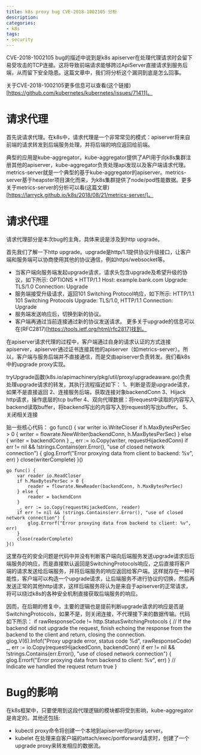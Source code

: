 ```yaml
---
title: k8s proxy bug CVE-2018-1002105 分析
description: 
categories:
- k8s
tags:
- security
---
```


CVE-2018-1002105 bug的描述中说到是k8s apiserver在处理代理请求时会留下易受攻击的TCP连接。这将导致前端请求能够跨过ApiServer直接请求到服务后端，从而留下安全隐患。这篇文章中，我们将分析这个漏洞到底是怎么回事。

关于CVE-2018-1002105更多信息可以查看(这个链接)[https://github.com/kubernetes/kubernetes/issues/71411]。

# 请求代理
首先说请求代理。在k8s中，请求代理是一个非常常见的模式：apiserver将来自前端的请求转发到后端服务处理，并将后端的响应返回给前端。

典型的应用是kube-aggregator。kube-aggregator提供了API用于向k8s集群注册其他的apiserver，kube-aggregator负责处理api发现以及客户端请求代理。metrics-server就是一个典型的基于kube-aggregator的apiserver。metrics-server基于heapster项目演化而来，为k8s集群提供了node/pod性能数据。更多关于metrics-server的分析可以看(这篇文章)[https://larryck.github.io/k8s/2018/08/21/metrics-server/]。

# 请求代理
请求代理部分是本次bug的主角，具体来说是涉及到http upgrade。

首先我们了解一下http upgrade。upgrade是http/1.1提供协议升级接口，让客户端和服务端可以协商使用其他的协议通信，例如https/websocket等。
- 当客户端向服务端发起upgrade请求，请求头包含upgrade及希望升级的协议，如下所示:
	OPTIONS * HTTP/1.1
	Host: example.bank.com
	Upgrade: TLS/1.0
	Connection: Upgrade
- 服务端接受升级请求，返回101 Switching Protocol响应，如下所示:
	HTTP/1.1 101 Switching Protocols
	Upgrade: TLS/1.0, HTTP/1.1
	Connection: Upgrade
- 服务端发送响应后，切换到新的协议。
- 客户端再通过当前连接通过新的协议发送请求。
更多关于upgrade的信息可以在(RFC2817)[https://tools.ietf.org/html/rfc2817]找到。

在apiserver请求代理的过程中，客户端通过自身的请求认证的方式连接apiserver，apiserver通过证书连接其他的apiserver（如metrics-server）。所以，客户端与服务后端并不直接通信，而是交由apiserver负责转发。我们看k8s中的upgrade proxy实现。

tryUpgrade函数(k8s.io/apimachinery/pkg/util/proxy/upgradeaware.go)负责处理upgrade请求的转发，其执行流程描述如下：
1、判断是否是upgrade请求，如果不是直接返回
2、连接服务后端，获取连接对象backendConn
3、Hijack http请求，操作底层的tcp buffer
4、双向代理数据：将request中读取的内容写入backend读取buffer，将backend写出的内容写入到request的写出buffer。
5、关闭相关连接

贴一些核心代码：
	go func() {
		var writer io.WriteCloser
		if h.MaxBytesPerSec > 0 {
			writer = flowrate.NewWriter(backendConn, h.MaxBytesPerSec)
		} else {
			writer = backendConn
		}
		_, err := io.Copy(writer, requestHijackedConn)
		if err != nil && !strings.Contains(err.Error(), "use of closed network connection") {
			glog.Errorf("Error proxying data from client to backend: %v", err)
		}
		close(writerComplete)
	}()

	go func() {
		var reader io.ReadCloser
		if h.MaxBytesPerSec > 0 {
			reader = flowrate.NewReader(backendConn, h.MaxBytesPerSec)
		} else {
			reader = backendConn
		}
		_, err := io.Copy(requestHijackedConn, reader)
		if err != nil && !strings.Contains(err.Error(), "use of closed network connection") {
			glog.Errorf("Error proxying data from backend to client: %v", err)
		}
		close(readerComplete)
	}()

这里存在的安全问题是代码中并没有判断客户端向后端服务发送upgrade请求后后端服务的响应，而是直接默认返回是SwitchingProtocols响应，之后直接将客户端的请求发送给后端服务，并将后端服务的响应返回给客户端。这样就存在一种可能性，客户端可以构造一个upgrade请求，让后端服务不进行协议的切换，然后再发送正常的其他http请求，这样后端服务将认为是来自于apiserver的正常请求，将可以绕过k8s的各种安全机制直接获取后端服务的响应。

因而，在后期的修复中，主要的逻辑也是提前判断upgrade请求的响应是否是SwitchingProtocols，如果不是，则关闭连接，不代理接下来的数据传输。代码如下所示：
	if rawResponseCode != http.StatusSwitchingProtocols {
		// If the backend did not upgrade the request, finish echoing the response from the backend to the client and return, closing the connection.
		glog.V(6).Infof("Proxy upgrade error, status code %d", rawResponseCode)
		_, err := io.Copy(requestHijackedConn, backendConn)
		if err != nil && !strings.Contains(err.Error(), "use of closed network connection") {
			glog.Errorf("Error proxying data from backend to client: %v", err)
		}
		// Indicate we handled the request
		return true
	}

# Bug的影响	
在k8s框架中，只要使用到这段代理逻辑的模块都将受到影响，kube-aggregator是肯定的。其他还包括:
- kubectl proxy命令将创建一个本地到apiserver的proxy server。
- kubelet 在处理来自客户端的attach/exec/portforward请求时，创建了一个upgrade proxy来转发相应的数据流。



